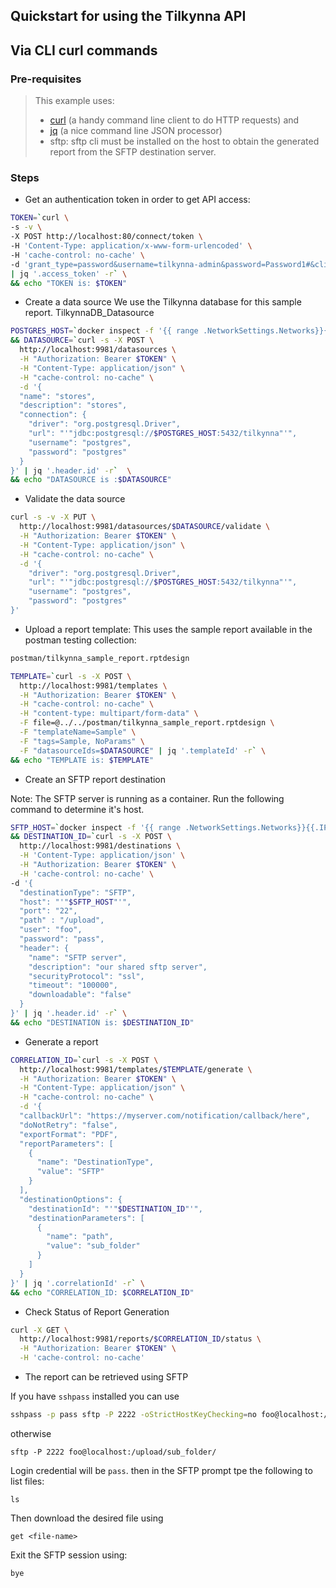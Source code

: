 ## Quickstart for using the Tilkynna API 

## Via CLI curl commands

### Pre-requisites

> This example uses:
> * [curl](https://github.com/curl/curl) (a handy command line client to do HTTP requests) and 
> * [jq](https://stedolan.github.io/jq/) (a nice command line JSON processor)
> * sftp: sftp cli must be installed on the host to obtain the generated report from the SFTP destination server.

### Steps

* Get an authentication token in order to get API access:

```bash
TOKEN=`curl \
-s -v \
-X POST http://localhost:80/connect/token \
-H 'Content-Type: application/x-www-form-urlencoded' \
-H 'cache-control: no-cache' \
-d 'grant_type=password&username=tilkynna-admin&password=Password1#&client_id=tilkynna-test-client&client_secret=secret&scope=tilkynna' \
| jq '.access_token' -r` \
&& echo "TOKEN is: $TOKEN"
```


* Create a data source 
We use the Tilkynna database for this sample report.
TilkynnaDB_Datasource

```bash
POSTGRES_HOST=`docker inspect -f '{{ range .NetworkSettings.Networks}}{{.IPAddress}}{{end}}' tilkynna_postgresql_1` \
&& DATASOURCE=`curl -s -X POST \
  http://localhost:9981/datasources \
  -H "Authorization: Bearer $TOKEN" \
  -H "Content-Type: application/json" \
  -H "cache-control: no-cache" \
  -d '{
  "name": "stores",
  "description": "stores",
  "connection": {
    "driver": "org.postgresql.Driver",
    "url": "'"jdbc:postgresql://$POSTGRES_HOST:5432/tilkynna"'",
    "username": "postgres",
    "password": "postgres"
  }
}' | jq '.header.id' -r`  \
&& echo "DATASOURCE is :$DATASOURCE"
```

* Validate the data source
```bash
curl -s -v -X PUT \
  http://localhost:9981/datasources/$DATASOURCE/validate \
  -H "Authorization: Bearer $TOKEN" \
  -H "Content-Type: application/json" \
  -H "cache-control: no-cache" \
  -d '{
    "driver": "org.postgresql.Driver",
    "url": "'"jdbc:postgresql://$POSTGRES_HOST:5432/tilkynna"'",
    "username": "postgres",
    "password": "postgres"
}'
```

* Upload a report template:
This uses the sample report available in the postman testing collection:

```bash
postman/tilkynna_sample_report.rptdesign
```

```bash
TEMPLATE=`curl -s -X POST \
  http://localhost:9981/templates \
  -H "Authorization: Bearer $TOKEN" \
  -H "cache-control: no-cache" \
  -H "content-type: multipart/form-data" \
  -F file=@../../postman/tilkynna_sample_report.rptdesign \
  -F "templateName=Sample" \
  -F "tags=Sample, NoParams" \
  -F "datasourceIds=$DATASOURCE" | jq '.templateId' -r` \
&& echo "TEMPLATE is: $TEMPLATE"
```

* Create an SFTP report destination

Note: The SFTP server is running as a container. Run the following command to determine it's host.

```bash
SFTP_HOST=`docker inspect -f '{{ range .NetworkSettings.Networks}}{{.IPAddress}}{{end}}' tilkynna_sftp_1` \
&& DESTINATION_ID=`curl -s -X POST \
  http://localhost:9981/destinations \
  -H 'Content-Type: application/json' \
  -H "Authorization: Bearer $TOKEN" \
  -H 'cache-control: no-cache' \
-d '{
  "destinationType": "SFTP",
  "host": "'"$SFTP_HOST"'",
  "port": "22",
  "path" : "/upload",
  "user": "foo",
  "password": "pass",
  "header": {
    "name": "SFTP server",
    "description": "our shared sftp server",
    "securityProtocol": "ssl",
    "timeout": "100000",
    "downloadable": "false"
  }
}' | jq '.header.id' -r` \
&& echo "DESTINATION is: $DESTINATION_ID"
```

* Generate a report

```bash
CORRELATION_ID=`curl -s -X POST \
  http://localhost:9981/templates/$TEMPLATE/generate \
  -H "Authorization: Bearer $TOKEN" \
  -H "Content-Type: application/json" \
  -H "cache-control: no-cache" \
  -d '{
  "callbackUrl": "https://myserver.com/notification/callback/here",
  "doNotRetry": "false",
  "exportFormat": "PDF",
  "reportParameters": [
    {
      "name": "DestinationType",
      "value": "SFTP"
    }
  ],
  "destinationOptions": {
    "destinationId": "'"$DESTINATION_ID"'",
    "destinationParameters": [
      {
        "name": "path",
        "value": "sub_folder"
      }
    ]
  }
}' | jq '.correlationId' -r` \
&& echo "CORRELATION_ID: $CORRELATION_ID"
```

* Check Status of Report Generation

```bash
curl -X GET \
  http://localhost:9981/reports/$CORRELATION_ID/status \
  -H "Authorization: Bearer $TOKEN" \
  -H 'cache-control: no-cache'
```

* The report can be retrieved using SFTP

If you have `sshpass` installed you can use
```bash
sshpass -p pass sftp -P 2222 -oStrictHostKeyChecking=no foo@localhost:/upload/sub_folder/$CORRELATION_ID.PDF
```

otherwise
```
sftp -P 2222 foo@localhost:/upload/sub_folder/
```
Login credential will be `pass`.
then in the SFTP prompt tpe the following to list files:
```
ls
```
Then download the desired file using
```
get <file-name>
```
Exit the SFTP session using:
```
bye
```